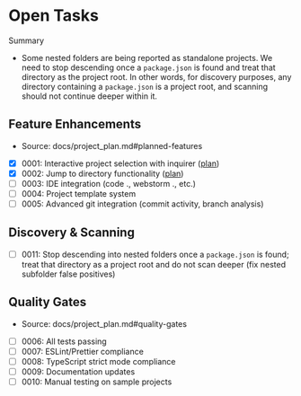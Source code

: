 # Open Tasks

Summary
- Some nested folders are being reported as standalone projects. We need to stop descending once a `package.json` is found and treat that directory as the project root. In other words, for discovery purposes, any directory containing a `package.json` is a project root, and scanning should not continue deeper within it.

## Feature Enhancements
- Source: docs/project_plan.md#planned-features
- [x] 0001: Interactive project selection with inquirer ([plan](./0001-interactive-project-selection-with-inquirer-plan.md))
- [x] 0002: Jump to directory functionality ([plan](./0002-jump-to-directory-functionality-plan.md))
- [ ] 0003: IDE integration (code ., webstorm ., etc.)
- [ ] 0004: Project template system
- [ ] 0005: Advanced git integration (commit activity, branch analysis)

## Discovery & Scanning
- [ ] 0011: Stop descending into nested folders once a `package.json` is found; treat that directory as a project root and do not scan deeper (fix nested subfolder false positives)

## Quality Gates
- Source: docs/project_plan.md#quality-gates
- [ ] 0006: All tests passing
- [ ] 0007: ESLint/Prettier compliance
- [ ] 0008: TypeScript strict mode compliance
- [ ] 0009: Documentation updates
- [ ] 0010: Manual testing on sample projects
